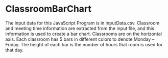 # ClassroomBarChart
The input data for this JavaScript Program is in inputData.csv. Classroom and meeting time information are extracted from the input file, and this information is used to create a bar chart. Classrooms are on the horizontal axis. Each classroom has 5 bars in different colors to denote Monday – Friday. The height of each bar is the number of hours that room is used for that day.
